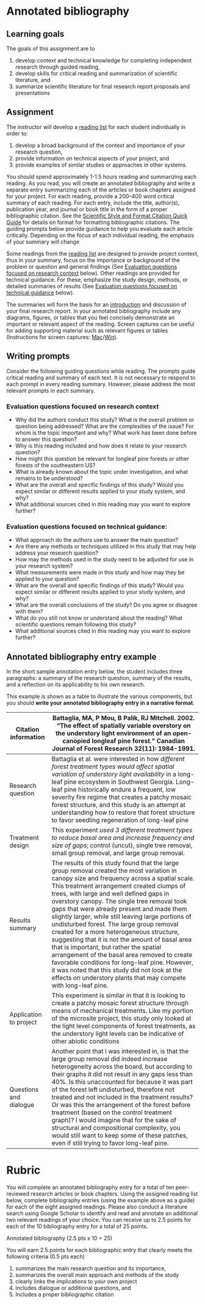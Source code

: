 # Annotated bibliography

## Learning goals

The goals of this assignment are to
1) develop context and technical knowledge for completing independent research through guided reading,
2) develop skills for critical reading and summarization of scientific literature, and
3) summarize scientific literature for final research report proposals and presentations

## Assignment

The instructor will develop a [reading list](../resources/reading-list.md) for each student individually in order to:
1) develop a broad background of the context and importance of your research question,
2) provide information on technical aspects of your project, and
3) provide examples of similar studies or approaches in other systems.

You should spend approximately 1-1.5 hours reading and summarizing each reading. As you read, you will create an annotated bibliography and write a separate entry summarizing each of the articles or book chapters assigned for your project. For each reading, provide a 200–400 word critical summary of each reading. For each entry, include the title, author(s), publication year, and journal or book title in the form of a proper bibliographic citation. See the [Scientific Style and Format Citation Quick Guide](https://www.scientificstyleandformat.org/Tools/SSF-Citation-Quick-Guide.html) for details on format for formatting bibliographic citations. The guiding prompts below provide guidance to help you evaluate each article critically. Depending on the focus of each individual reading, the emphasis of your summary will change

Some readings from the [reading list](../resources/reading-list.md) are designed to provide project context, thus in your summary, focus on the importance or background of the problem or question and general findings (See [Evaluation questions focused on research context](#evaluation-questions-focused-on-research-context) below). Other readings are provided for technical guidance. For these, emphasize the study design, methods, or detailed summaries of results (See [Evaluation questions focused on technical guidance](#Evaluation-questions-focused-on-technical-guidance) below).

The summaries will form the basis for an [introduction](introduction.md) and discussion of your final research report. In your annotated bibliography include any diagrams, figures, or tables that you feel concisely demonstrate an important or relevant aspect of the reading. Screen captures can be useful for adding supporting material such as relevant figures or tables (Instructions for screen captures: [Mac](https://support.apple.com/en-us/HT201361)/[Win](https://support.microsoft.com/en-us/windows/use-snipping-tool-to-capture-screenshots-00246869-1843-655f-f220-97299b865f6b)). 

## Writing prompts

Consider the following guiding questions while reading. The prompts guide critical reading and summary of each text. It is not necessary to respond to each prompt in every reading summary. However, please address the most relevant prompts in each summary.

### Evaluation questions focused on research context

- Why did the authors conduct this study? What is the overall problem or question being addressed? What are the complexities of the issue? For whom is the topic important and why? What work has been done before to answer this question?
- Why is this reading included and how does it relate to your research question?
- How might this question be relevant for longleaf pine forests or other forests of the southeastern US?
- What is already known about the topic under investigation, and what remains to be understood?
- What are the overall and specific findings of this study? Would you expect similar or different results applied to your study system, and why?
- What additional sources cited in this reading may you want to explore further?

### Evaluation questions focused on technical guidance:

- What approach do the authors use to answer the main question?
- Are there any methods or techniques utilized in this study that may help address your research question?
- How may the methods used in the study need to be adjusted for use in your research system?
- What measurements were made in this study and how may they be applied to your question?
- What are the overall and specific findings of this study? Would you expect similar or different results applied to your study system, and why?
- What are the overall conclusions of the study? Do you agree or disagree with them?
- What do you still not know or understand about the reading? What scientific questions remain following this study?
- What additional sources cited in this reading may you want to explore further?

## Annotated bibliography entry example

In the short sample annotation entry below, the student includes three paragraphs: a summary of the research question, summary of the results, and a reflection on its applicability to his own research.

This example is shown as a table to illustrate the various components, but you should **write your annotated bibliography entry in a narrative format**.

Citation information | Battaglia, MA, P Mou, B Palik, RJ Mitchell. 2002. “The effect of spatially variable overstory on the understory light environment of an open-canopied longleaf pine forest.” Canadian Journal of Forest Research 32(11): 1984-1991.
---|---
 Research question | Battaglia et al. were interested in how *different forest treatment types would affect spatial variation of understory light availability* in a long-leaf pine ecosystem in Southwest Georgia. Long-leaf pine historically endure a frequent, low severity fire regime that creates a patchy mosaic forest structure, and this study is an attempt at understanding how to restore that forest structure to favor seedling regeneration of long-leaf pine
Treatment design | This experiment *used 3 different treatment types to reduce basal area and increase frequency and size of gaps*; control (uncut), single tree removal, small group removal, and large group removal.
 Results summary | The results of this study found that the large group removal created the most variation in canopy size and frequency across a spatial scale. This treatment arrangement created clumps of trees, with large and well defined gaps in overstory canopy. The single tree removal took gaps that were already present and made them slightly larger, while still leaving large portions of undisturbed forest. The large group removal created for a more heterogeneous structure, suggesting that it is not the amount of basal area that is important, but rather the spatial arrangement of the basal area removed to create favorable conditions for long-leaf pine. However, it was noted that this study did not look at the effects on understory plants that may compete with long-leaf pine.
Application to project | This experiment is similar in that it is looking to create a patchy mosaic forest structure through means of mechanical treatments. Like my portion of the microsite project, this study only looked at the light level components of forest treatments, as the understory light levels can be indicative of other abiotic conditions
Questions and dialogue | Another point that I was interested in, is that the large group removal did indeed increase heterogeneity across the board, but according to their graphs it did not result in any gaps less than 40%. Is this unaccounted for because it was part of the forest left undisturbed, therefore not treated and not included in the treatment results? Or was this the arrangement of the forest before treatment (based on the control  treatment graph)? I would imagine that for the sake of structural and compositional complexity, you would still want to keep some of these patches, even if still trying to favor long-leaf pine. 

# Rubric

You will complete an annotated bibliography entry for a total of ten peer-reviewed research articles or book chapters. Using the assigned reading list below, complete bibliography entries (using the example above as a guide) for each of the eight assigned readings. Please also conduct a literature search using Google Scholar to identify and read and annotate an additional two relevant readings of your choice. You can receive up to 2.5 points for each of the 10 bibliography entry for a total of 25 points.

Annotated bibliography (2.5 pts x 10 = 25)

You will earn 2.5 points for each bibliographic entry that clearly meets the following criteria (0.5 pts each)

1) summarizes the main research question and its importance,
2) summarizes the overall main approach and methods of the study
3) clearly links the implications to your own project
4) includes dialogue or additional questions, and
5) Includes a proper bibliographic citation

